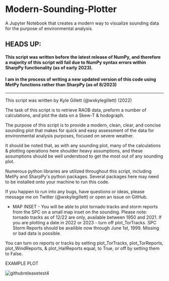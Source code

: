 
# Modern-Sounding-Plotter
A Jupyter Notebook that creates a modern way to visualize sounding data for the purpose of environmental analysis.



## HEADS UP:
#### This script was written before the latest release of NumPy, and therefore a majority of this script will fail due to NumPy syntax errors within SharpPy functionality (as of early 2023). 
#### I am in the process of writing a new updated version of this code using MetPy functions rather than SharpPy (as of 8/2023)


-----



This script was written by Kyle Gillett (@wxkylegillett) (2022)
    
The task of this script is to retrieve RAOB data, preform a number of calculations, and plot the data 
      on a Skew-T & hodograph.
    
The purpose of this script is to provide a modern, clean, clear, and concise sounding plot that makes
      for quick and easy assessment of the data for environmental analysis purposes, focused on severe weather.
      
It should be noted that, as with any sounding plot, many of the calculations & plotting operations here
      shoulder heavy assumptions, and these assumptions should be well understood to get the most out of any 
      sounding plot.
      
Numerous python libraries are utilized throughout this script, including MetPy and SharpPy's python packages. 
      Several packages here may need to be installed onto your machine to run this code. 
      
If you happen to run into any bugs, have questions or ideas, please message me on Twitter (@wxkylegillett) 
      or open an issue on GitHub.
      
- MAP INSET -
You will be able to plot tornado tracks and storm reports from the SPC on a small map inset on the sounding. 
      Please note: tornado tracks as of 12/22 are only, available between 1950 and 2021. If you are plotting a date 
      in 2022 or 2023 - turn off plot_TorTracks. SPC Storm Reports should be availible now through June 1st, 1999. 
      Missing or bad data is possible.
    
You can turn on reports or tracks by setting plot_TorTracks, plot_TorReports, plot_WindReports, & plot_HailReports equal,
      to True, or off by setting them to False.
    


EXAMPLE PLOT

![githubreleasetest4](https://user-images.githubusercontent.com/100786530/210025600-a778f8c9-8770-4487-afca-836d3146a070.png)
